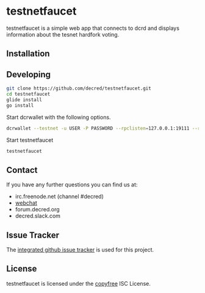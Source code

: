 # testnetfaucet

testnetfaucet is a simple web app that connects to dcrd and displays
information about the tesnet hardfork voting.

## Installation

## Developing

``` bash
git clone https://github.com/decred/testnetfaucet.git
cd testnetfaucet
glide install
go install
```

Start dcrwallet with the following options.  

```bash
dcrwallet --testnet -u USER -P PASSWORD --rpclisten=127.0.0.1:19111 --rpccert=$HOME/.dcrwallet/rpc.cert
```

Start testnetfaucet

```bash
testnetfaucet
```

## Contact

If you have any further questions you can find us at:

- irc.freenode.net (channel #decred)
- [webchat](https://webchat.freenode.net/?channels=decred)
- forum.decred.org
- decred.slack.com

## Issue Tracker

The
[integrated github issue tracker](https://github.com/decred/testnetfaucet/issues)
is used for this project.

## License

testnetfaucet is licensed under the [copyfree](http://copyfree.org) ISC License.

